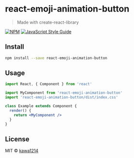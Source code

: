 # react-emoji-animation-button

> Made with create-react-library

[![NPM](https://img.shields.io/npm/v/react-emoji-animation-button.svg)](https://www.npmjs.com/package/react-emoji-animation-button) [![JavaScript Style Guide](https://img.shields.io/badge/code_style-standard-brightgreen.svg)](https://standardjs.com)

## Install

```bash
npm install --save react-emoji-animation-button
```

## Usage

```jsx
import React, { Component } from 'react'

import MyComponent from 'react-emoji-animation-button'
import 'react-emoji-animation-button/dist/index.css'

class Example extends Component {
  render() {
    return <MyComponent />
  }
}
```

## License

MIT © [kawa1214](https://github.com/kawa1214)
